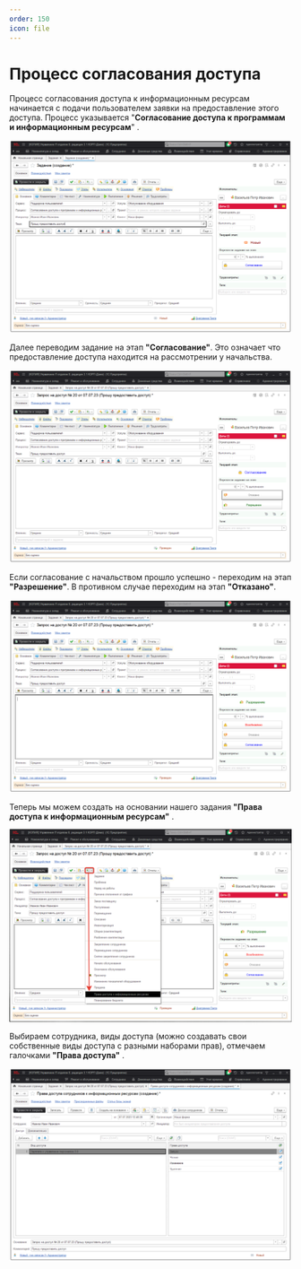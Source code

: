 ```yaml
---
order: 150
icon: file
---
```


# Процесс согласования доступа

Процесс согласования доступа к информационным ресурсам начинается с подачи пользователем заявки на предоставление этого доступа. Процесс указывается "**Согласование доступа к программам и информационным ресурсам**" .

![01_ПроцессСогласования](static/01_ПроцессСогласования.png)

Далее переводим задание на этап **"Согласование"**. Это означает что предоставление доступа находится на рассмотрении у начальства.

![02_ПроцессСогласования](static/02_ПроцессСогласования.png)

Если согласование с начальством прошло успешно - переходим на этап **"Разрешение"**. В противном случае переходим на этап **"Отказано"**.

![03_ПроцессСогласования](static/03_ПроцессСогласования.png)

Теперь мы можем создать на основании нашего задания **"Права доступа к информационным ресурсам"** .

![04_ПроцессСогласования](static/04_ПроцессСогласования.png)

Выбираем сотрудника, виды доступа (можно создавать свои собственные виды доступа с разными наборами прав), отмечаем галочками **"Права доступа"** .

![05_ПроцессСогласования](static/05_ПроцессСогласования.png)

